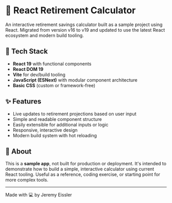 # 🧮 React Retirement Calculator

An interactive retirement savings calculator built as a sample project using React. Migrated from version v16 to v19 and updated to use the latest React ecosystem and modern build tooling.

## 🔧 Tech Stack

- **React 19** with functional components
- **React DOM 19**
- **Vite** for dev/build tooling
- **JavaScript (ESNext)** with modular component architecture
- **Basic CSS** (custom or framework-free)

## ✨ Features

- Live updates to retirement projections based on user input
- Simple and readable component structure
- Easily extensible for additional inputs or logic
- Responsive, interactive design
- Modern build system with hot reloading

## 📌 About

This is a **sample app**, not built for production or deployment. It's intended to demonstrate how to build a simple, interactive calculator using current React tooling. Useful as a reference, coding exercise, or starting point for more complex tools.

---

Made with 💻 by Jeremy Eissler